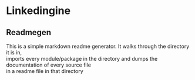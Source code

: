 
Linkedingine
============


Readmegen
---------

This is a simple markdown readme generator. It walks through the directory it is in,  
imports every module/package in the directory and dumps the documentation of every source file  
in a readme file in that directory  

